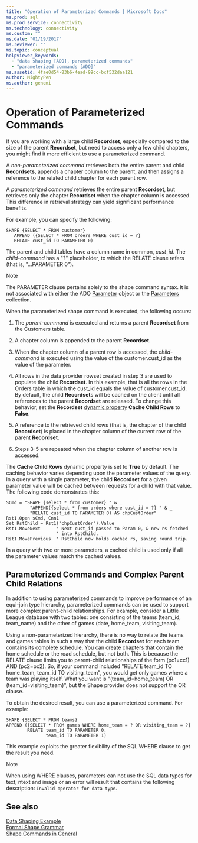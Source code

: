 ```yaml
---
title: "Operation of Parameterized Commands | Microsoft Docs"
ms.prod: sql
ms.prod_service: connectivity
ms.technology: connectivity
ms.custom: ""
ms.date: "01/19/2017"
ms.reviewer: ""
ms.topic: conceptual
helpviewer_keywords: 
  - "data shaping [ADO], parameterized commands"
  - "parameterized commands [ADO]"
ms.assetid: 4fae0d54-83b6-4ead-99cc-bcf532daa121
author: MightyPen
ms.author: genemi
---
```

# Operation of Parameterized Commands
If you are working with a large child **Recordset**, especially compared to the size of the parent **Recordset**, but need to access only a few child chapters, you might find it more efficient to use a parameterized command.  
  
 A *non-parameterized command* retrieves both the entire parent and child **Recordsets**, appends a chapter column to the parent, and then assigns a reference to the related child chapter for each parent row.  
  
 A *parameterized command* retrieves the entire parent **Recordset**, but retrieves only the chapter **Recordset** when the chapter column is accessed. This difference in retrieval strategy can yield significant performance benefits.  
  
 For example, you can specify the following:  
  
```  
SHAPE {SELECT * FROM customer}   
   APPEND ({SELECT * FROM orders WHERE cust_id = ?}   
   RELATE cust_id TO PARAMETER 0)  
```  
  
 The parent and child tables have a column name in common, *cust_id*. The *child-command* has a "?" placeholder, to which the RELATE clause refers (that is, "...PARAMETER 0").  
  
> [!NOTE]
>  The PARAMETER clause pertains solely to the shape command syntax. It is not associated with either the ADO [Parameter](../../../ado/reference/ado-api/parameter-object.md) object or the [Parameters](../../../ado/reference/ado-api/parameters-collection-ado.md) collection.  
  
 When the parameterized shape command is executed, the following occurs:  
  
1.  The *parent-command* is executed and returns a parent **Recordset** from the Customers table.  
  
2.  A chapter column is appended to the parent **Recordset**.  
  
3.  When the chapter column of a parent row is accessed, the *child-command* is executed using the value of the customer.cust_id as the value of the parameter.  
  
4.  All rows in the data provider rowset created in step 3 are used to populate the child **Recordset**. In this example, that is all the rows in the Orders table in which the cust_id equals the value of customer.cust_id. By default, the child **Recordset**s will be cached on the client until all references to the parent **Recordset** are released. To change this behavior, set the **Recordset** [dynamic property](../../../ado/reference/ado-api/ado-dynamic-property-index.md) **Cache Child Rows** to **False**.  
  
5.  A reference to the retrieved child rows (that is, the chapter of the child **Recordset**) is placed in the chapter column of the current row of the parent **Recordset**.  
  
6.  Steps 3-5 are repeated when the chapter column of another row is accessed.  
  
 The **Cache Child Rows** dynamic property is set to **True** by default. The caching behavior varies depending upon the parameter values of the query. In a query with a single parameter, the child **Recordset** for a given parameter value will be cached between requests for a child with that value. The following code demonstrates this:  
  
```  
SCmd = "SHAPE {select * from customer} " & _  
         "APPEND({select * from orders where cust_id = ?} " & _  
         "RELATE cust_id TO PARAMETER 0) AS chpCustOrder"  
Rst1.Open sCmd, Cnn1  
Set RstChild = Rst1("chpCustOrder").Value  
Rst1.MoveNext      ' Next cust_id passed to Param 0, & new rs fetched   
                   ' into RstChild.  
Rst1.MovePrevious  ' RstChild now holds cached rs, saving round trip.  
```  
  
 In a query with two or more parameters, a cached child is used only if all the parameter values match the cached values.  
  
## Parameterized Commands and Complex Parent Child Relations  
 In addition to using parameterized commands to improve performance of an equi-join type hierarchy, parameterized commands can be used to support more complex parent-child relationships. For example, consider a Little League database with two tables: one consisting of the teams (team_id, team_name) and the other of games (date, home_team, visiting_team).  
  
 Using a non-parameterized hierarchy, there is no way to relate the teams and games tables in such a way that the child **Recordset** for each team contains its complete schedule. You can create chapters that contain the home schedule or the road schedule, but not both. This is because the RELATE clause limits you to parent-child relationships of the form (pc1=cc1) AND (pc2=pc2). So, if your command included "RELATE team_id TO home_team, team_id TO visiting_team", you would get only games where a team was playing itself. What you want is "(team_id=home_team) OR (team_id=visiting_team)", but the Shape provider does not support the OR clause.  
  
 To obtain the desired result, you can use a parameterized command. For example:  
  
```  
SHAPE {SELECT * FROM teams}   
APPEND ({SELECT * FROM games WHERE home_team = ? OR visiting_team = ?}   
        RELATE team_id TO PARAMETER 0,   
               team_id TO PARAMETER 1)   
```  
  
 This example exploits the greater flexibility of the SQL WHERE clause to get the result you need.  
  
> [!NOTE]
>  When using WHERE clauses, parameters can not use the SQL data types for text, ntext and image or an error will result that contains the following description: `Invalid operator for data type`.  
  
## See also  
 [Data Shaping Example](../../../ado/guide/data/data-shaping-example.md)   
 [Formal Shape Grammar](../../../ado/guide/data/formal-shape-grammar.md)   
 [Shape Commands in General](../../../ado/guide/data/shape-commands-in-general.md)
